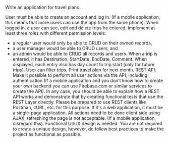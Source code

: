 Write an application for travel plans

User must be able to create an account and log in. (If a mobile application, this means that more users can use the app from the same phone).
When logged in, a user can see, edit and delete trips he entered.
Implement at least three roles with different permission levels:

- a regular user would only be able to CRUD on their owned records,
- a user manager would be able to CRUD users, and
- an admin would be able to CRUD all records and users.
  When a trip is entered, it has Destination, StartDate, EndDate, Comment.
  When displayed, each entry also has day count to trip start (only for future trips).
  User can filter trips.
  Print travel plan for next month.
  REST API. Make it possible to perform all user actions via the API, including authentication (If a mobile application and you don’t know how to create your own backend you can use Firebase.com or similar services to create the API).
  In any case, you should be able to explain how a REST API works and demonstrate that by creating functional tests that use the REST Layer directly. Please be prepared to use REST clients like Postman, cURL, etc. for this purpose.
  If it's a web application, it must be a single-page application. All actions need to be done client side using AJAX, refreshing the page is not acceptable. (If a mobile application, disregard this).
  Functional UI/UX design is needed. You are not required to create a unique design, however, do follow best practices to make the project as functional as possible.
